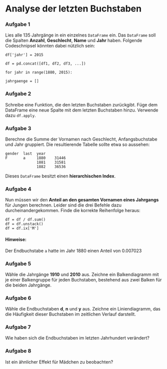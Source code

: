 
# Analyse der letzten Buchstaben

### Aufgabe 1

Lies alle 135 Jahrgänge in ein einzelnes `DataFrame` ein. Das `DataFrame` soll die Spalten **Anzahl**, **Geschlecht**, **Name** und **Jahr** haben. Folgende Codeschnipsel könnten dabei nützlich sein:

    df['jahr'] = 2015

    df = pd.concat([df1, df2, df3, ...])

    for jahr in range(1880, 2015):

    jahrgaenge = []


### Aufgabe 2

Schreibe eine Funktion, die den letzten Buchstaben zurückgibt. Füge dem DataFrame eine neue Spalte mit dem letzten Buchstaben hinzu. Verwende dazu `df.apply`.

### Aufgabe 3

Berechne die Summe der Vornamen nach Geschlecht, Anfangsbuchstabe und Jahr gruppiert. Die resultierende Tabelle sollte etwa so aussehen:

    gender  last  year
    F       a     1880    31446
                  1881    31581
                  1882    36536

Dieses `DataFrame` besitzt einen **hierarchischen Index**.

### Aufgabe 4

Nun müssen wir den **Anteil an den gesamten Vornamen eines Jahrgangs** für Jungen berechnen. Leider sind die drei Befehle dazu durcheinandergekommen. Finde die korrekte Reihenfolge heraus:

    df = df / df.sum()
    df = df.unstack()
    df = df.ix['M']

#### Hinweise:

Der Endbuchstabe `a` hatte im Jahr 1880 einen Anteil von 0.007023

### Aufgabe 5

Wähle die Jahrgänge **1910** und **2010** aus. Zeichne ein Balkendiagramm mit je einer Balkengruppe für jeden Buchstaben, bestehend aus zwei Balken für die beiden Jahrgänge.
 
### Aufgabe 6

Wähle die Endbuchstaben **d**, **n** und **y** aus. Zeichne ein Liniendiagramm, das die Häufigkeit dieser Buchstaben im zeitlichen Verlauf darstellt.

### Aufgabe 7

Wie haben sich die Endbuchstaben im letzten Jahrhundert verändert?

### Aufgabe 8

Ist ein ähnlicher Effekt für Mädchen zu beobachten?
